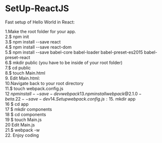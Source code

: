 # SetUp-ReactJS
Fast setup of Hello World in React:  

1.Make the root folder for your app.  
2.$ npm init  
3.$ npm install --save react  
4.$ npm install --save react-dom  
5.$ npm install --save babel-core babel-loader babel-preset-es2015 babel-preset-react  
6.$ mkdir public (you have to be inside of your root folder)  
7.$ cd public  
8.$ touch Main.html  
9. Edit Main.html:   
10.Navigate back to your root directory  
11.$ touch webpack.config.js  
12 $npm install --save-dev webpack  
13.npm install webpack@2.1.0-beta.22 --save-dev  
14.Setup webpack.config.js:   
15.$ mkdir app  
16 $ cd app  
17 $ mkdir components  
18 $ cd components  
19 $ touch Main.js  
20 Edit Main.js     
21.$ webpack -w  
22. Enjoy coding
